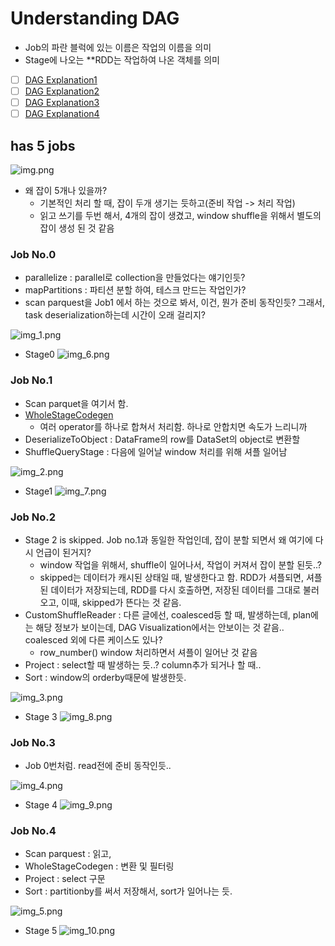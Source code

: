 # Understanding DAG

- Job의 파란 블럭에 있는 이름은 작업의 이름을 의미
- Stage에 나오는 **RDD는 작업하여 나온 객체를 의미

- [ ] [DAG Explanation1](https://medium.com/teads-engineering/lessons-learned-while-optimizing-spark-aggregation-jobs-f93107f7867f)
- [ ] [DAG Explanation2](https://www.waitingforcode.com/apache-spark-sql/what-new-apache-spark-3-adaptive-query-execution/read)
- [ ] [DAG Explanation3](https://docs.databricks.com/spark/latest/spark-sql/aqe.html)
- [ ] [DAG Explanation4](https://databricks.com/blog/2015/06/22/understanding-your-spark-application-through-visualization.html)

## has 5 jobs
![img.png](img.png)
- 왜 잡이 5개나 있을까?
  - 기본적인 처리 할 때, 잡이 두개 생기는 듯하고(준비 작업 -> 처리 작업)
  - 읽고 쓰기를 두번 해서, 4개의 잡이 생겼고, window shuffle을 위해서 별도의 잡이 생성 된 것 같음

### Job No.0
- parallelize : parallel로 collection을 만들었다는 얘기인듯?
- mapPartitions : 파티션 분할 하여, 테스크 만드는 작업인가?
- scan parquest을 Job1 에서 하는 것으로 봐서, 이건, 뭔가 준비 동작인듯? 그래서, task deserialization하는데 시간이 오래 걸리지?

![img_1.png](img_1.png)

- Stage0
![img_6.png](img_6.png)


### Job No.1
- Scan parquet을 여기서 함.
- [WholeStageCodegen](https://stackoverflow.com/questions/40590028/what-do-the-blue-blocks-in-spark-stage-dag-visualisation-ui-mean)
  - 여러 operator를 하나로 합쳐서 처리함. 하나로 안합치면 속도가 느리니까
- DeserializeToObject : DataFrame의 row를 DataSet의 object로 변환할 
- ShuffleQueryStage : 다음에 일어날 window 처리를 위해 셔플 일어남


![img_2.png](img_2.png)
- Stage1
![img_7.png](img_7.png)
  

### Job No.2
- Stage 2 is skipped. Job no.1과 동일한 작업인데, 잡이 분할 되면서 왜 여기에 다시 언급이 된거지?
  - window 작업을 위해서, shuffle이 일어나서, 작업이 커져서 잡이 분할 된듯..? 
  - skipped는 데이터가 캐시된 상태일 때, 발생한다고 함. RDD가 셔플되면, 셔플된 데이터가 저장되는데, RDD를 다시 호출하면, 저장된 데이터를 그대로 불러오고, 이때, skipped가 뜬다는 것 같음.
- CustomShuffleReader : 다른 글에선, coalesced등 할 때, 발생하는데, plan에는 해당 정보가 보이는데, DAG Visualization에서는 안보이는 것 같음.. coalesced 외에 다른 케이스도 있나?
  - row_number() window 처리하면서 셔플이 일어난 것 같음
- Project : select할 때 발생하는 듯..? column추가 되거나 할 때..
- Sort : window의 orderby때문에 발생한듯.

![img_3.png](img_3.png)
- Stage 3
![img_8.png](img_8.png)

### Job No.3
- Job 0번처럼. read전에 준비 동작인듯..

![img_4.png](img_4.png)
- Stage 4
  ![img_9.png](img_9.png)

### Job No.4
- Scan parquest : 읽고,
- WholeStageCodegen : 변환 및 필터링
- Project : select 구문
- Sort : partitionby를 써서 저장해서, sort가 일어나는 듯.

![img_5.png](img_5.png)
- Stage 5
![img_10.png](img_10.png)
  